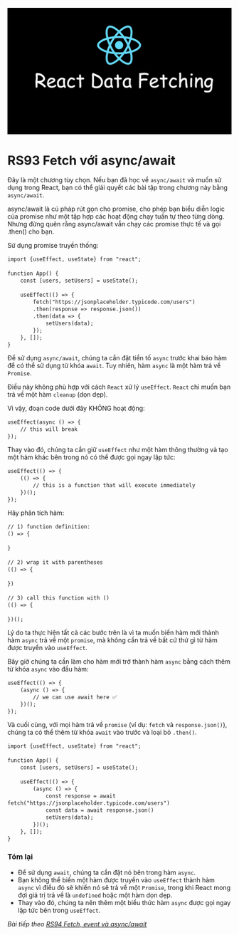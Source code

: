 ![Create-HTML-1](images/fetch.webp) 

# RS93 Fetch với async/await

Đây là một chương tùy chọn. Nếu bạn đã học về `async/await` và muốn sử dụng trong React, bạn có thể giải quyết các bài tập trong chương này bằng `async/await`.

async/await là cú pháp rút gọn cho promise, cho phép bạn biểu diễn logic của promise như một tập hợp các hoạt động chạy tuần tự theo từng dòng. Nhưng đừng quên rằng async/await vẫn chạy các promise thực tế và gọi .then() cho bạn.

Sử dụng promise truyền thống:

```
import {useEffect, useState} from "react";

function App() {
    const [users, setUsers] = useState();

    useEffect(() => {
        fetch("https://jsonplaceholder.typicode.com/users")
        .then(response => response.json())
        .then(data => {
            setUsers(data);
        });
    }, []);
}
```

Để sử dụng `async/await`, chúng ta cần đặt tiền tố `async` trước khai báo hàm để có thể sử dụng từ khóa `await`. Tuy nhiên, hàm `async` là một hàm trả về `Promise`.

Điều này không phù hợp với cách `React` xử lý `useEffect`. `React` chỉ muốn bạn trả về một hàm `cleanup` (dọn dẹp).

Vì vậy, đoạn code dưới đây KHÔNG hoạt động:

```
useEffect(async () => {
    // this will break
});
```

Thay vào đó, chúng ta cần giữ `useEffect` như một hàm thông thường và tạo một hàm khác bên trong nó có thể được gọi ngay lập tức:

```
useEffect(() => {
    (() => {
        // this is a function that will execute immediately
    })();
});
```

Hãy phân tích hàm:

```
// 1) function definition:
() => {
    
}

// 2) wrap it with parentheses
(() => {

})

// 3) call this function with ()
(() => {

})();
```

Lý do ta thực hiện tất cả các bước trên là vì ta muốn biến hàm mới thành hàm `async` trả về một `promise`, mà không cần trả về bất cứ thứ gì từ hàm được truyền vào `useEffect`.

Bây giờ chúng ta cần làm cho hàm mới trở thành hàm `async` bằng cách thêm từ khóa `async` vào đầu hàm:

```
useEffect(() => {
    (async () => {
        // we can use await here ✅
    })();
});
```

Và cuối cùng, với mọi hàm trả về `promise` (ví dụ: `fetch` và `response.json()`), chúng ta có thể thêm từ khóa `await` vào trước và loại bỏ `.then()`.

```
import {useEffect, useState} from "react";

function App() {
    const [users, setUsers] = useState();

    useEffect(() => {
        (async () => {
            const response = await fetch("https://jsonplaceholder.typicode.com/users")
            const data = await response.json()
            setUsers(data);
        })();
    }, []);
}
```


### Tóm lại

- Để sử dụng `await`, chúng ta cần đặt nó bên trong hàm `async`.
- Bạn không thể biến một hàm được truyền vào `useEffect` thành hàm `async` vì điều đó sẽ khiến nó sẽ trả về một `Promise`, trong khi React mong đợi giá trị trả về là `undefined` hoặc một hàm dọn dẹp.
- Thay vào đó, chúng ta nên thêm một biểu thức hàm `async` được gọi ngay lập tức bên trong `useEffect`.

*Bài tiếp theo [RS94 Fetch, event và async/await](/lesson/session/session_094_fetch_event.md)*